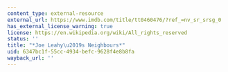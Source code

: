 ```yaml
---
content_type: external-resource
external_url: https://www.imdb.com/title/tt0460476/?ref_=nv_sr_srsg_0
has_external_license_warning: true
license: https://en.wikipedia.org/wiki/All_rights_reserved
status: ''
title: "*Joe Leahy\u2019s Neighbours*"
uid: 6347bc1f-55cc-4934-befc-9628f4e8b8fa
wayback_url: ''
---
```


